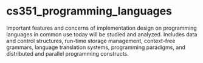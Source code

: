 # cs351_programming_languages

Important features and concerns of implementation design on programming languages in common use
today will be studied and analyzed. Includes data and control structures, run-time storage management,
context-free grammars, language translation systems, programming paradigms, and distributed and
parallel programming constructs. 
